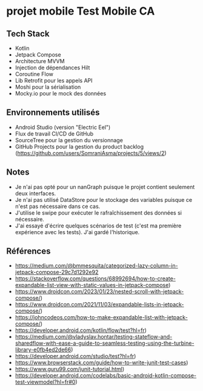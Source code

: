 # projet mobile Test Mobile CA

## Tech Stack
- Kotlin
- Jetpack Compose
- Architecture MVVM
- Injection de dépendances Hilt
- Coroutine Flow
- Lib Retrofit pour les appels API
- Moshi pour la sérialisation
- Mocky.io pour le mock des données


## Environnements utilisés
- Android Studio (version "Electric Eel")
- Flux de travail CI/CD de GitHub
- SourceTree pour la gestion du versionnage
- GitHub Projects pour la gestion du product backlog (https://github.com/users/SomraniAsma/projects/5/views/2)

## Notes
- Je n'ai pas opté pour un nanGraph puisque le projet contient seulement deux interfaces.
- Je n'ai pas utilisé DataStore pour le stockage des variables puisque ce n'est pas nécessaire dans ce cas.
- J'utilise le swipe pour exécuter le rafraîchissement des données si nécessaire.
- J'ai essayé d'écrire quelques scénarios de test (c'est ma première expérience avec les tests). J'ai gardé l'historique.

## Références
- https://medium.com/@bmmesquita/categorized-lazy-column-in-jetpack-compose-29c7d1292e92
- https://stackoverflow.com/questions/68992694/how-to-create-expandable-list-view-with-static-values-in-jetpack-compose)
- https://www.droidcon.com/2023/01/23/nested-scroll-with-jetpack-compose/)
- https://www.droidcon.com/2021/11/03/expandable-lists-in-jetpack-compose/)
- https://johncodeos.com/how-to-make-expandable-list-with-jetpack-compose/)
- https://developer.android.com/kotlin/flow/test?hl=fr)
- https://medium.com/@vladyslav.hontar/testing-stateflow-and-sharedflow-with-ease-a-guide-to-seamless-testing-using-the-turbine-library-e0fb4ed2de66)
- https://developer.android.com/studio/test?hl=fr)
- https://www.browserstack.com/guide/how-to-write-junit-test-cases)
- https://www.guru99.com/junit-tutorial.html)
- https://developer.android.com/codelabs/basic-android-kotlin-compose-test-viewmodel?hl=fr#0)
  
